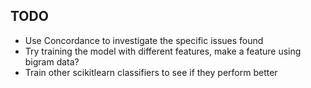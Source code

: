 ## TODO
* Use Concordance to investigate the specific issues found
* Try training the model with different features, make a feature using bigram data?
* Train other scikitlearn classifiers to see if they perform better